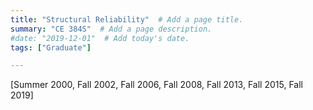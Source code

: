 ```yaml
---
title: "Structural Reliability"  # Add a page title.
summary: "CE 384S"  # Add a page description.
#date: "2019-12-01"  # Add today's date.
tags: ["Graduate"]

---
```

[Summer 2000, Fall 2002, Fall 2006, Fall 2008, Fall 2013, Fall 2015, Fall 2019]